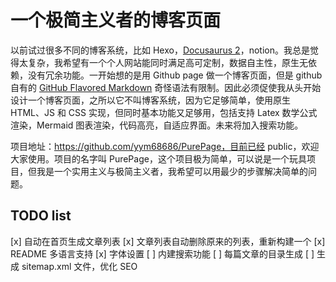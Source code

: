 # 一个极简主义者的博客页面

以前试过很多不同的博客系统，比如 Hexo，[Docusaurus 2](https://docusaurus.io/)，notion。我总是觉得太复杂，我希望有一个个人网站能同时满足高可定制，数据自主性，原生无依赖，没有冗余功能。一开始想的是用 Github page 做一个博客页面，但是 github 自有的 [GitHub Flavored Markdown](https://github.github.com/gfm/) 奇怪语法有限制。因此必须促使我从头开始设计一个博客页面，之所以它不叫博客系统，因为它足够简单，使用原生 HTML、JS 和 CSS 实现，但同时基本功能又足够用，包括支持 Latex 数学公式渲染，Mermaid 图表渲染，代码高亮，自适应界面。未来将加入搜索功能。

项目地址：https://github.com/yym68686/PurePage，目前已经 public，欢迎大家使用。项目的名字叫 PurePage，这个项目极为简单，可以说是一个玩具项目，但我是一个实用主义与极简主义者，我希望可以用最少的步骤解决简单的问题。

## TODO list

[x] 自动在首页生成文章列表
[x] 文章列表自动删除原来的列表，重新构建一个
[x] README 多语言支持
[x] 字体设置
[ ] 内建搜索功能
[ ] 每篇文章的目录生成
[ ] 生成 sitemap.xml 文件，优化 SEO